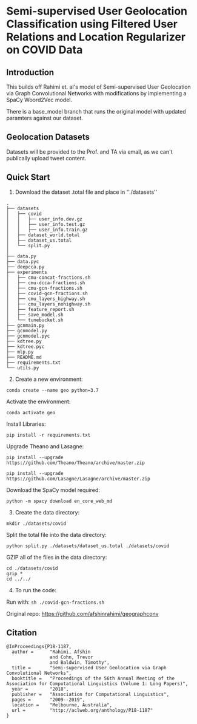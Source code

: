 Semi-supervised User Geolocation Classification using Filtered User Relations and Location Regularizer on COVID Data
=================================================================


Introduction
------------

This builds off Rahimi et. al's model of Semi-supervised User Geolocation via Graph Convolutional Networks with 
modifications by implementing a SpaCy Woord2Vec model.

There is a base_model branch that runs the original model with updated paramters against our dataset. 

Geolocation Datasets
--------------------
Datasets will be provided to the Prof. and TA via email, as we can't publically upload tweet content. 

Quick Start
-----------

1. Download the dataset .total file and place in ''./datasets''

```
.
├── datasets
│   ├── covid
│   │   ├── user_info.dev.gz
│   │   ├── user_info.test.gz
│   │   ├── user_info.train.gz
│   ├── dataset_world.total
│   ├── dataset_us.total
│   └── split.py
│  
├── data.py
├── data.pyc
├── deepcca.py
├── experiments
│   ├── cmu-concat-fractions.sh
│   ├── cmu-dcca-fractions.sh
│   ├── cmu-gcn-fractions.sh
│   ├── covid-gcn-fractions.sh
│   ├── cmu_layers_highway.sh
│   ├── cmu_layers_nohighway.sh
│   ├── feature_report.sh
│   ├── save_model.sh
│   └── tunebucket.sh
├── gcnmain.py
├── gcnmodel.py
├── gcnmodel.pyc
├── kdtree.py
├── kdtree.pyc
├── mlp.py
├── README.md
├── requirements.txt
└── utils.py

```

2. Create a new environment:

```conda create --name geo python=3.7```

Activate the environment:

```conda activate geo```

Install Libraries:

```pip install -r requirements.txt```

Upgrade Theano and Lasagne:

```
pip install --upgrade https://github.com/Theano/Theano/archive/master.zip

pip install --upgrade https://github.com/Lasagne/Lasagne/archive/master.zip
```

Download the SpaCy model required:
```
python -m spacy download en_core_web_md
```

3. Create the data directory: 

```mkdir ./datasets/covid```

Split the total file into the data directory: 

```python split.py ./datasets/dataset_us.total ./datasets/covid```

GZIP all of the files in the data directory:

```
cd ./datasets/covid
gzip *
cd ../../
```

4. To run the code:

Run with: 
```sh ./covid-gcn-fractions.sh```

Original repo: https://github.com/afshinrahimi/geographconv

Citation
--------
```
@InProceedings{P18-1187,
  author =      "Rahimi, Afshin
                and Cohn, Trevor
                and Baldwin, Timothy",
  title =       "Semi-supervised User Geolocation via Graph Convolutional Networks",
  booktitle =   "Proceedings of the 56th Annual Meeting of the Association for Computational Linguistics (Volume 1: Long Papers)",
  year =        "2018",
  publisher =   "Association for Computational Linguistics",
  pages =       "2009--2019",
  location =    "Melbourne, Australia",
  url =         "http://aclweb.org/anthology/P18-1187"
}
```

